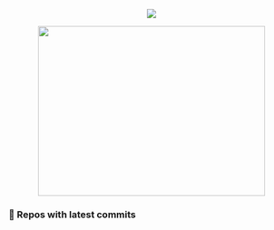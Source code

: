 <p align="center"><a href="https://github.com/anuraghazra/github-readme-stats">
  <img align="center" src="https://github-readme-stats.vercel.app/api?username=brugr&show_icons=true&theme=github_dark" />
</a></p>

<p align="center"><a href="https://wakatime.com/@brugr">
  <img align="center" width="400" height="300" src="https://wakatime.com/share/@brugr/092f33d5-13de-4518-bc1e-34a79102d8c2.svg" />
</a></p>

### 👷 Repos with latest commits

